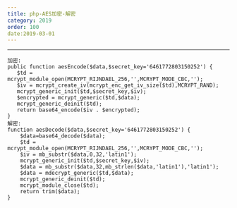 ```yaml
---
title: php-AES加密-解密
category: 2019
order: 100
date:2019-03-01
---
```

------
	加密:
	public function aesEncode($data,$secret_key='6461772803150252') {
	   $td = mcrypt_module_open(MCRYPT_RIJNDAEL_256,'',MCRYPT_MODE_CBC,'');
	   $iv = mcrypt_create_iv(mcrypt_enc_get_iv_size($td),MCRYPT_RAND);
	   mcrypt_generic_init($td,$secret_key,$iv);
	   $encrypted = mcrypt_generic($td,$data);
	   mcrypt_generic_deinit($td);
	   return base64_encode($iv . $encrypted);
	}
	解密:
	function aesDecode($data,$secret_key='6461772803150252') {
	    $data=base64_decode($data);
	    $td = mcrypt_module_open(MCRYPT_RIJNDAEL_256,'',MCRYPT_MODE_CBC,'');
	    $iv = mb_substr($data,0,32,'latin1');
	    mcrypt_generic_init($td,$secret_key,$iv);
	    $data = mb_substr($data,32,mb_strlen($data,'latin1'),'latin1');
	    $data = mdecrypt_generic($td,$data);
	    mcrypt_generic_deinit($td);
	    mcrypt_module_close($td);
	    return trim($data);
	}
